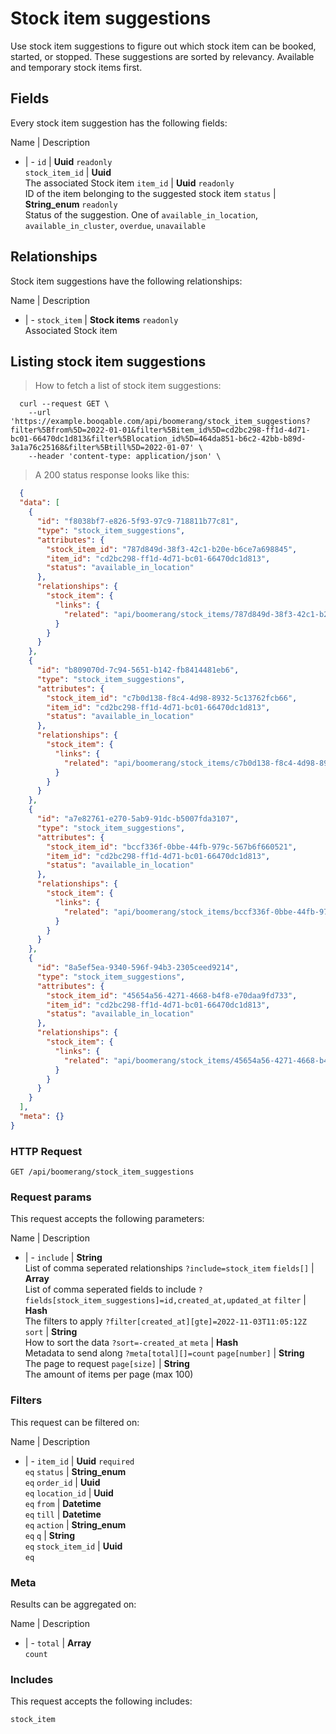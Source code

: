 # Stock item suggestions

Use stock item suggestions to figure out which stock item can be booked, started, or stopped. These suggestions are sorted by relevancy. Available and temporary stock items first.

## Fields
Every stock item suggestion has the following fields:

Name | Description
- | -
`id` | **Uuid** `readonly`<br>
`stock_item_id` | **Uuid** <br>The associated Stock item
`item_id` | **Uuid** `readonly`<br>ID of the item belonging to the suggested stock item
`status` | **String_enum** `readonly`<br>Status of the suggestion. One of `available_in_location`, `available_in_cluster`, `overdue`, `unavailable`


## Relationships
Stock item suggestions have the following relationships:

Name | Description
- | -
`stock_item` | **Stock items** `readonly`<br>Associated Stock item


## Listing stock item suggestions



> How to fetch a list of stock item suggestions:

```shell
  curl --request GET \
    --url 'https://example.booqable.com/api/boomerang/stock_item_suggestions?filter%5Bfrom%5D=2022-01-01&filter%5Bitem_id%5D=cd2bc298-ff1d-4d71-bc01-66470dc1d813&filter%5Blocation_id%5D=464da851-b6c2-42bb-b89d-3a1a76c25168&filter%5Btill%5D=2022-01-07' \
    --header 'content-type: application/json' \
```

> A 200 status response looks like this:

```json
  {
  "data": [
    {
      "id": "f8038bf7-e826-5f93-97c9-718811b77c81",
      "type": "stock_item_suggestions",
      "attributes": {
        "stock_item_id": "787d849d-38f3-42c1-b20e-b6ce7a698845",
        "item_id": "cd2bc298-ff1d-4d71-bc01-66470dc1d813",
        "status": "available_in_location"
      },
      "relationships": {
        "stock_item": {
          "links": {
            "related": "api/boomerang/stock_items/787d849d-38f3-42c1-b20e-b6ce7a698845"
          }
        }
      }
    },
    {
      "id": "b809070d-7c94-5651-b142-fb8414481eb6",
      "type": "stock_item_suggestions",
      "attributes": {
        "stock_item_id": "c7b0d138-f8c4-4d98-8932-5c13762fcb66",
        "item_id": "cd2bc298-ff1d-4d71-bc01-66470dc1d813",
        "status": "available_in_location"
      },
      "relationships": {
        "stock_item": {
          "links": {
            "related": "api/boomerang/stock_items/c7b0d138-f8c4-4d98-8932-5c13762fcb66"
          }
        }
      }
    },
    {
      "id": "a7e82761-e270-5ab9-91dc-b5007fda3107",
      "type": "stock_item_suggestions",
      "attributes": {
        "stock_item_id": "bccf336f-0bbe-44fb-979c-567b6f660521",
        "item_id": "cd2bc298-ff1d-4d71-bc01-66470dc1d813",
        "status": "available_in_location"
      },
      "relationships": {
        "stock_item": {
          "links": {
            "related": "api/boomerang/stock_items/bccf336f-0bbe-44fb-979c-567b6f660521"
          }
        }
      }
    },
    {
      "id": "8a5ef5ea-9340-596f-94b3-2305ceed9214",
      "type": "stock_item_suggestions",
      "attributes": {
        "stock_item_id": "45654a56-4271-4668-b4f8-e70daa9fd733",
        "item_id": "cd2bc298-ff1d-4d71-bc01-66470dc1d813",
        "status": "available_in_location"
      },
      "relationships": {
        "stock_item": {
          "links": {
            "related": "api/boomerang/stock_items/45654a56-4271-4668-b4f8-e70daa9fd733"
          }
        }
      }
    }
  ],
  "meta": {}
}
```

### HTTP Request

`GET /api/boomerang/stock_item_suggestions`

### Request params

This request accepts the following parameters:

Name | Description
- | -
`include` | **String** <br>List of comma seperated relationships `?include=stock_item`
`fields[]` | **Array** <br>List of comma seperated fields to include `?fields[stock_item_suggestions]=id,created_at,updated_at`
`filter` | **Hash** <br>The filters to apply `?filter[created_at][gte]=2022-11-03T11:05:12Z`
`sort` | **String** <br>How to sort the data `?sort=-created_at`
`meta` | **Hash** <br>Metadata to send along `?meta[total][]=count`
`page[number]` | **String** <br>The page to request
`page[size]` | **String** <br>The amount of items per page (max 100)


### Filters

This request can be filtered on:

Name | Description
- | -
`item_id` | **Uuid** `required`<br>`eq`
`status` | **String_enum** <br>`eq`
`order_id` | **Uuid** <br>`eq`
`location_id` | **Uuid** <br>`eq`
`from` | **Datetime** <br>`eq`
`till` | **Datetime** <br>`eq`
`action` | **String_enum** <br>`eq`
`q` | **String** <br>`eq`
`stock_item_id` | **Uuid** <br>`eq`


### Meta

Results can be aggregated on:

Name | Description
- | -
`total` | **Array** <br>`count`


### Includes

This request accepts the following includes:

`stock_item`





